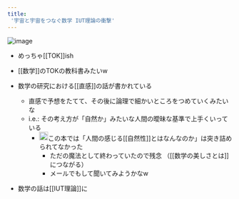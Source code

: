 ```yaml
---
title:
 '宇宙と宇宙をつなぐ数学 IUT理論の衝撃'
---
```


![image](https://gyazo.com/dbb3ffcaacd86c97ae55ff94a46cafd4/thumb/1000)

- めっちゃ[[TOK]]ish
- [[数学]]のTOKの教科書みたいw

- 数学の研究における[[直感]]の話が書かれている
    - 直感で予想をたてて、その後に論理で細かいところをつめていくみたいな
    - i.e.: その考え方が「自然か」みたいな人間の曖昧な基準で上手くいっている
        - <img src='https://scrapbox.io/api/pages/blu3mo-public/blu3mo/icon' alt='blu3mo.icon' height="19.5"/>この本では「人間の感じる[[自然性]]とはなんなのか」は突き詰められてなかった
            - ただの魔法として終わっていたので残念 （[[数学の美しさとは]]につながる）
            - メールでもして聞いてみようかなw

- 数学の話は[[IUT理論]]に
